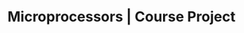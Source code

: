 <!-- Copyright (c) 2022 Tobias Briones. All rights reserved. -->
<!-- SPDX-License-Identifier: CC-BY-SA-4.0 -->
<!-- This file is part of https://github.com/tobiasbriones/cp-unah-is911-microprocessors -->

<!-- Author: Tobias Briones -->
<!-- Third-party content is available under their respective source, -->
<!-- copyright, and/or license. -->

# Microprocessors | Course Project
